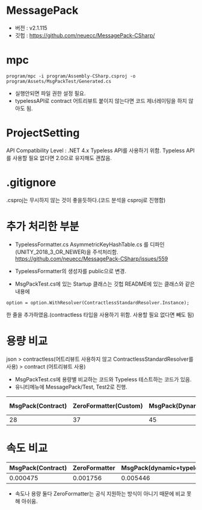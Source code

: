 # MessagePack
- 버전 : v2.1.115
- 깃헙 : https://github.com/neuecc/MessagePack-CSharp/

# mpc
```
program/mpc -i program/Assembly-CSharp.csproj -o program/Assets/MsgPackTest/Generated.cs
```
- 실행안되면 파일 권한 설정 필요.
- typelessAPI로 contract 어트리뷰트 붙이지 않는다면 코드 제너레이팅을 하지 않아도 됨.

# ProjectSetting
API Compatibility Level : .NET 4.x
Typeless API를 사용하기 위함. Typeless API를 사용할 필요 없다면 2.0으로 유지해도 괜찮음.

# .gitignore
.csproj는 무시하지 않는 것이 좋을듯하다.(코드 분석을 csproj로 진행함)

# 추가 처리한 부분
- TypelessFormatter.cs
AsymmetricKeyHashTable.cs
를 디파인(UNITY_2018_3_OR_NEWER)을 주석처리함.
https://github.com/neuecc/MessagePack-CSharp/issues/559

- TypelessFormatter의 생성자를 public으로 변경.

- MsgPackTest.cs에 있는 Startup 클래스는 깃헙 README에 있는 클래스와 같은 내용에
```
option = option.WithResolver(ContractlessStandardResolver.Instance);
```
한 줄을 추가하였음.(contractless 타입을 사용하기 위함. 사용할 필요 없다면 빼도 됨)

# 용량 비교
json >  contractless(어트리뷰트 사용하지 않고 ContractlessStandardResolver를 사용) > contract (어트리뷰트 사용)

- MsgPackTest.cs에 용량별 비교하는 코드와 Typeless 테스트하는 코드가 있음.
- 유니티메뉴에 MessagePack/Test, Test2로 진행.

|MsgPack(Contract)|ZeroFormatter(Custom)|MsgPack(Dynamic+Typeless)|Json Txt|
|-|-|-|-|
|28|37|45|62|

# 속도 비교

|MsgPack(Contract)|ZeroFormatter|MsgPack(dynamic+typeless)
|-|-|-|
|0.000475|0.001756|0.005446

- 속도나 용량 둘다 ZeroFormatter는 공식 지원하는 방식이 아니기 때문에 비교 못해 아쉬움.

